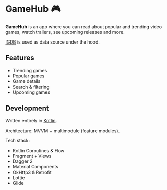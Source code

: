 # GameHub :video_game:

**GameHub** is an app where you can read about popular and trending video games, watch trailers, see upcoming releases and more.

[IGDB](https://api-docs.igdb.com/) is used as data source under the hood.

## Features

- Trending games
- Popular games
- Game details
- Search & filtering
- Upcoming games

## Development

Written entirely in [Kotlin](https://kotlinlang.org/).

Architecture: MVVM + multimodule (feature modules).

Tech stack:
- Kotlin Coroutines & Flow
- Fragment + Views
- Dagger 2
- Material Components
- OkHttp3 & Retrofit
- Lottie
- Glide